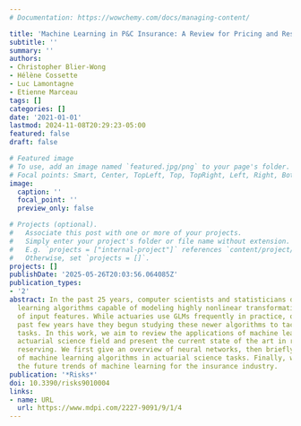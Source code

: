 ```yaml
---
# Documentation: https://wowchemy.com/docs/managing-content/

title: 'Machine Learning in P&C Insurance: A Review for Pricing and Reserving'
subtitle: ''
summary: ''
authors:
- Christopher Blier-Wong
- Hélène Cossette
- Luc Lamontagne
- Etienne Marceau
tags: []
categories: []
date: '2021-01-01'
lastmod: 2024-11-08T20:29:23-05:00
featured: false
draft: false

# Featured image
# To use, add an image named `featured.jpg/png` to your page's folder.
# Focal points: Smart, Center, TopLeft, Top, TopRight, Left, Right, BottomLeft, Bottom, BottomRight.
image:
  caption: ''
  focal_point: ''
  preview_only: false

# Projects (optional).
#   Associate this post with one or more of your projects.
#   Simply enter your project's folder or file name without extension.
#   E.g. `projects = ["internal-project"]` references `content/project/deep-learning/index.md`.
#   Otherwise, set `projects = []`.
projects: []
publishDate: '2025-05-26T20:03:56.064085Z'
publication_types:
- '2'
abstract: In the past 25 years, computer scientists and statisticians developed machine
  learning algorithms capable of modeling highly nonlinear transformations and interactions
  of input features. While actuaries use GLMs frequently in practice, only in the
  past few years have they begun studying these newer algorithms to tackle insurance-related
  tasks. In this work, we aim to review the applications of machine learning to the
  actuarial science field and present the current state of the art in ratemaking and
  reserving. We first give an overview of neural networks, then briefly outline applications
  of machine learning algorithms in actuarial science tasks. Finally, we summarize
  the future trends of machine learning for the insurance industry.
publication: '*Risks*'
doi: 10.3390/risks9010004
links:
- name: URL
  url: https://www.mdpi.com/2227-9091/9/1/4
---
```

